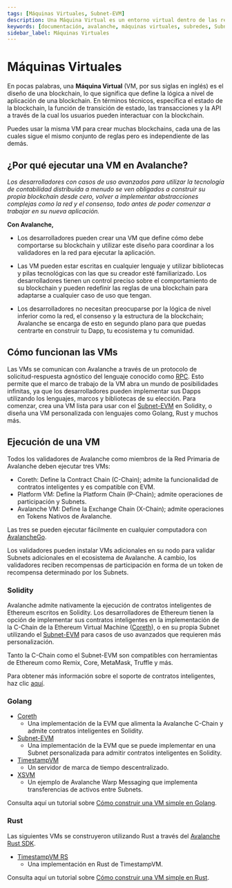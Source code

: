 ```yaml
---
tags: [Máquinas Virtuales, Subnet-EVM]
description: Una Máquina Virtual es un entorno virtual dentro de las redes blockchain que ejecuta contratos inteligentes y transacciones de acuerdo a reglas y protocolos predefinidos.
keywords: [documentación, avalanche, máquinas virtuales, subredes, Subnet EVM]
sidebar_label: Máquinas Virtuales
---
```


# Máquinas Virtuales

En pocas palabras, una **Máquina Virtual** (VM, por sus siglas en inglés) es el diseño de una blockchain, lo que significa que define la lógica a nivel de aplicación de una blockchain. En términos técnicos, especifica el estado de la blockchain, la función de transición de estado, las transacciones y la API a través de la cual los usuarios pueden interactuar con la blockchain.

Puedes usar la misma VM para crear muchas blockchains, cada una de las cuales sigue el mismo conjunto de reglas pero es independiente de las demás.

## ¿Por qué ejecutar una VM en Avalanche?

_Los desarrolladores con casos de uso avanzados para utilizar la tecnología de contabilidad distribuida a menudo se ven obligados a construir su propia blockchain desde cero, volver a implementar abstracciones complejas como la red y el consenso, todo antes de poder comenzar a trabajar en su nueva aplicación._

**Con Avalanche,**

- Los desarrolladores pueden crear una VM que define cómo debe comportarse su blockchain y utilizar este diseño para coordinar a los validadores en la red para ejecutar la aplicación.

- Las VM pueden estar escritas en cualquier lenguaje y utilizar bibliotecas y pilas tecnológicas con las que su creador esté familiarizado. Los desarrolladores tienen un control preciso sobre el comportamiento de su blockchain y pueden redefinir las reglas de una blockchain para adaptarse a cualquier caso de uso que tengan.

- Los desarrolladores no necesitan preocuparse por la lógica de nivel inferior como la red, el consenso y la estructura de la blockchain; Avalanche se encarga de esto en segundo plano para que puedas centrarte en construir tu Dapp, tu ecosistema y tu comunidad.

## Cómo funcionan las VMs

Las VMs se comunican con Avalanche a través de un protocolo de solicitud-respuesta agnóstico del lenguaje conocido como [RPC](https://es.wikipedia.org/wiki/Llamada_a_procedimiento_remoto). Esto permite que el marco de trabajo de la VM abra un mundo de posibilidades infinitas, ya que los desarrolladores pueden implementar sus Dapps utilizando los lenguajes, marcos y bibliotecas de su elección. Para comenzar, crea una VM lista para usar con el [Subnet-EVM](/build/subnet/c-chain-vs-subnet.md) en Solidity, o diseña una VM personalizada con lenguajes como Golang, Rust y muchos más.

## Ejecución de una VM

Todos los validadores de Avalanche como miembros de la Red Primaria de Avalanche deben ejecutar tres VMs:

- Coreth: Define la Contract Chain (C-Chain); admite la funcionalidad de contratos inteligentes y es compatible con EVM.
- Platform VM: Define la Platform Chain (P-Chain); admite operaciones de participación y Subnets.
- Avalanche VM: Define la Exchange Chain (X-Chain); admite operaciones en Tokens Nativos de Avalanche.

Las tres se pueden ejecutar fácilmente en cualquier computadora con [AvalancheGo](/nodes).

Los validadores pueden instalar VMs adicionales en su nodo para validar Subnets adicionales en el ecosistema de Avalanche. A cambio, los validadores reciben recompensas de participación en forma de un token de recompensa determinado por los Subnets.

### Solidity

Avalanche admite nativamente la ejecución de contratos inteligentes de Ethereum escritos en Solidity. Los desarrolladores de Ethereum tienen la opción de implementar sus contratos inteligentes en la implementación de la C-Chain de la Ethereum Virtual Machine ([Coreth](https://github.com/ava-labs/coreth)), o en su propia Subnet utilizando el [Subnet-EVM](https://github.com/ava-labs/subnet-evm) para casos de uso avanzados que requieren más personalización.

Tanto la C-Chain como el Subnet-EVM son compatibles con herramientas de Ethereum como Remix, Core, MetaMask, Truffle y más.

Para obtener más información sobre el soporte de contratos inteligentes, haz clic [aquí](build/dapp/launch-dapp.md).

### Golang

- [Coreth](https://github.com/ava-labs/coreth)
  - Una implementación de la EVM que alimenta la Avalanche C-Chain y admite contratos inteligentes en Solidity.
- [Subnet-EVM](https://github.com/ava-labs/subnet-evm)
  - Una implementación de la EVM que se puede implementar en una Subnet personalizada para admitir contratos inteligentes en Solidity.
- [TimestampVM](https://github.com/ava-labs/timestampvm)
  - Un servidor de marca de tiempo descentralizado.
- [XSVM](https://github.com/ava-labs/xsvm)
  - Un ejemplo de Avalanche Warp Messaging que implementa transferencias de activos entre Subnets.

Consulta aquí un tutorial sobre [Cómo construir una VM simple en Golang](/build/vm/create/golang-vm-simple.md).

### Rust

Las siguientes VMs se construyeron utilizando Rust a través del [Avalanche Rust SDK](https://crates.io/crates/avalanche-types).

- [TimestampVM RS](https://github.com/ava-labs/timestampvm-rs)
  - Una implementación en Rust de TimestampVM.

Consulta aquí un tutorial sobre [Cómo construir una VM simple en Rust](/build/vm/create/rust-vm.md).